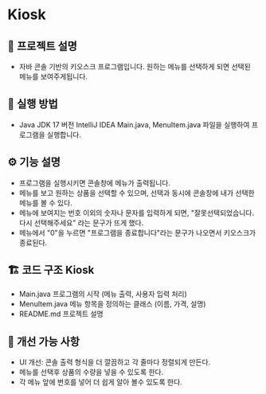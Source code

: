 # Kiosk
## 📌 프로젝트 설명
* 자바 콘솔 기반의 키오스크 프로그램입니다. 원하는 메뉴를 선택하게 되면 선택된 메뉴를 보여주게됩니다.

## 🚀 실행 방법
* Java JDK 17 버전 IntelliJ IDEA Main.java, MenuItem.java 파일을 실행하여 프로그램을 실행합니다.

## ⚙️ 기능 설명
* 프로그램을 실행시키면 콘솔창에 메뉴가 출력됩니다.
* 메뉴를 보고 원하는 상품을 선택할 수 있으며, 선택과 동시에 콘솔창에 내가 선택한 메뉴를 볼 수 있다.
* 메뉴에 보여지는 번호 이외의 숫자나 문자를 입력하게 되면, "잘못선택되었습니다. 다시 선택해주세요" 라는 문구가 뜨게 했다.
* 메뉴에서 "0"을 누르면 "프로그램을 종료합니다"라는 문구가 나오면서 키오스크가 종료된다.


## 🏗️ 코드 구조 Kiosk
* Main.java       프로그램의 시작 (메뉴 출력, 사용자 입력 처리)
* MenuItem.java   메뉴 항목을 정의하는 클래스 (이름, 가격, 설명)
* README.md       프로젝트 설명 

## 🔧 개선 가능 사항
* UI 개선: 콘솔 출력 형식을 더 깔끔하고 각 줄마다 정렬되게 만든다.
* 메뉴를 선택후 상품의 수량을 넣을 수 있도록 한다.
* 각 메뉴 앞에 번호를 넣어 더 쉽게 알아 볼수 있도록 한다.
